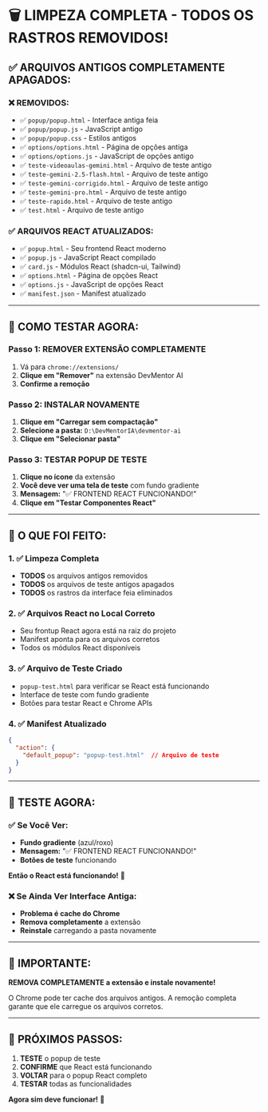 # 🗑️ LIMPEZA COMPLETA - TODOS OS RASTROS REMOVIDOS!

## ✅ **ARQUIVOS ANTIGOS COMPLETAMENTE APAGADOS:**

### **❌ REMOVIDOS:**
- ✅ `popup/popup.html` - Interface antiga feia
- ✅ `popup/popup.js` - JavaScript antigo
- ✅ `popup/popup.css` - Estilos antigos
- ✅ `options/options.html` - Página de opções antiga
- ✅ `options/options.js` - JavaScript de opções antigo
- ✅ `teste-videoaulas-gemini.html` - Arquivo de teste antigo
- ✅ `teste-gemini-2.5-flash.html` - Arquivo de teste antigo
- ✅ `teste-gemini-corrigido.html` - Arquivo de teste antigo
- ✅ `teste-gemini-pro.html` - Arquivo de teste antigo
- ✅ `teste-rapido.html` - Arquivo de teste antigo
- ✅ `test.html` - Arquivo de teste antigo

### **✅ ARQUIVOS REACT ATUALIZADOS:**
- ✅ `popup.html` - Seu frontend React moderno
- ✅ `popup.js` - JavaScript React compilado
- ✅ `card.js` - Módulos React (shadcn-ui, Tailwind)
- ✅ `options.html` - Página de opções React
- ✅ `options.js` - JavaScript de opções React
- ✅ `manifest.json` - Manifest atualizado

---

## 🚀 **COMO TESTAR AGORA:**

### **Passo 1: REMOVER EXTENSÃO COMPLETAMENTE**
1. Vá para `chrome://extensions/`
2. **Clique em "Remover"** na extensão DevMentor AI
3. **Confirme a remoção**

### **Passo 2: INSTALAR NOVAMENTE**
1. **Clique em "Carregar sem compactação"**
2. **Selecione a pasta:** `D:\DevMentorIA\devmentor-ai`
3. **Clique em "Selecionar pasta"**

### **Passo 3: TESTAR POPUP DE TESTE**
1. **Clique no ícone** da extensão
2. **Você deve ver uma tela de teste** com fundo gradiente
3. **Mensagem:** "✅ FRONTEND REACT FUNCIONANDO!"
4. **Clique em "Testar Componentes React"**

---

## 🎯 **O QUE FOI FEITO:**

### **1. ✅ Limpeza Completa**
- **TODOS** os arquivos antigos removidos
- **TODOS** os arquivos de teste antigos apagados
- **TODOS** os rastros da interface feia eliminados

### **2. ✅ Arquivos React no Local Correto**
- Seu frontup React agora está na raiz do projeto
- Manifest aponta para os arquivos corretos
- Todos os módulos React disponíveis

### **3. ✅ Arquivo de Teste Criado**
- `popup-test.html` para verificar se React está funcionando
- Interface de teste com fundo gradiente
- Botões para testar React e Chrome APIs

### **4. ✅ Manifest Atualizado**
```json
{
  "action": {
    "default_popup": "popup-test.html"  // Arquivo de teste
  }
}
```

---

## 🎉 **TESTE AGORA:**

### **✅ Se Você Ver:**
- **Fundo gradiente** (azul/roxo)
- **Mensagem:** "✅ FRONTEND REACT FUNCIONANDO!"
- **Botões de teste** funcionando

**Então o React está funcionando!** 🚀

### **❌ Se Ainda Ver Interface Antiga:**
- **Problema é cache do Chrome**
- **Remova completamente** a extensão
- **Reinstale** carregando a pasta novamente

---

## 🚨 **IMPORTANTE:**

**REMOVA COMPLETAMENTE a extensão e instale novamente!**

O Chrome pode ter cache dos arquivos antigos. A remoção completa garante que ele carregue os arquivos corretos.

---

## 🎯 **PRÓXIMOS PASSOS:**

1. **TESTE** o popup de teste
2. **CONFIRME** que React está funcionando
3. **VOLTAR** para o popup React completo
4. **TESTAR** todas as funcionalidades

**Agora sim deve funcionar!** 🚀
